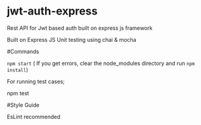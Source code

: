 # jwt-auth-express
Rest API for Jwt based auth built on express js framework


Built on Express JS
Unit testing using chai & mocha

#Commands

`npm start` ( If you get errors, clear the node_modules directory and run `npm install`)

For running test cases;

npm test

#Style Guide

EsLint recommended


